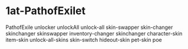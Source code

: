 # 1at-PathofExilet
PathofExile unlocker unlockAll unlock-all skin-swapper skin-changer skinchanger skinswapper inventory-changer skinchanger character-skin item-skin unlock-all-skins skin-switch hideout-skin pet-skin poe
